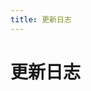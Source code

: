 ```yaml
---
title: 更新日志
---
```


# 更新日志

<p></p> 

<template>
  <a-timeline>
    <a-timeline-item>
      v1.4.2
      <p>
        更新内容：<br/>
        &emsp;- <a-tag color="purple">修复</a-tag> 删除无关的样式文件<br/>
      </p>
    </a-timeline-item>
    <a-timeline-item>
      v1.4.1
      <p>
        更新内容：<br/>
        &emsp;- <a-tag color="purple">修复</a-tag> 修复 SSR 渲染导致提示 localStorage is not defined 的BUG<br/>
        &emsp;- <a-tag color="purple">修复</a-tag> 修复 右侧边栏按钮折叠时显示异常的BUG<br/>
      </p>
    </a-timeline-item>
    <a-timeline-item>
      v1.4.0
      <p>
        更新内容：<br/>
        &emsp;- <a-tag color="orange">新增</a-tag> 新增右侧边栏<br/>
        &emsp;- <a-tag color="orange">新增</a-tag> 新增暗黑模式切换按钮 <a-tag color="cyan">实验性功能</a-tag><br/>
        &emsp;- <a-tag color="green">优化</a-tag> 优化调整调整导航栏选中的效果 (<a href="https://github.com/zpfz/vuepress-theme-antdocs/issues/40" target="_blank">#40</a>)<br/>
        &emsp;- <a-tag color="green">优化</a-tag> 删除 Footer 无用属性 footerColumn<br/>
        &emsp;- <a-tag color="green">优化</a-tag> 首页按钮字段更改为 actions，详情见（待补充）<a-tag color="red">破坏性更新</a-tag><br/>
        &emsp;- <a-tag color="green">优化</a-tag> 优化其他视觉细节效果<br/>
        &emsp;- <a-tag color="purple">修复</a-tag> 修复返回顶部动画延迟的BUG<br/>
        &emsp;- <a-tag color="purple">修复</a-tag> 修复广告栏未开启仍渲染 DOM 的BUG<br/>
      </p>
    </a-timeline-item>
    <a-timeline-item>
      v1.3.5
      <p>
        更新内容：<br/>
        &emsp;- <a-tag color="green">优化</a-tag> 优化首页配置缺少 actionBtn/preactionBtn 配置时提示 'link' of undefined 的错误 (<a href="https://github.com/zpfz/vuepress-theme-antdocs/issues/33" target="_blank">#33</a>)<br/>
      </p>
    </a-timeline-item>
    <a-timeline-item>
      v1.3.4
      <p>
        更新内容：<br/>
        &emsp;- <a-tag color="green">优化</a-tag> 优化调整 Last Updated 在移动端无侧边栏时的位置<br/>
      </p>
    </a-timeline-item>
    <a-timeline-item>
      v1.3.3
      <p>
        更新内容：<br/>
        &emsp;- <a-tag color="green">优化</a-tag> 优化调整 Last Updated 在 PC 端无侧边栏时的位置<br/>
        &emsp;- <a-tag color="green">优化</a-tag> 修改无侧边栏内容区默认宽度为 960px<br/>
        &emsp;- <a-tag color="purple">修复</a-tag> 修复代码行号颜色显示和错位问题 (<a href="https://github.com/zpfz/vuepress-theme-antdocs/issues/31" target="_blank">#31</a>)
      </p>
    </a-timeline-item>
    <a-timeline-item>
      v1.3.2
      <p>
        更新内容：<br/>
        &emsp;- <a-tag color="green">优化</a-tag> 丰富首页主要和次要按钮的配置，使配置更加自由 (<a href="https://github.com/zpfz/vuepress-theme-antdocs/issues/26" target="_blank">#26</a>) <a-tag color="red">破坏性更新</a-tag><br/>
        &emsp;- <a-tag color="green">优化</a-tag> 优化单页面 ( 无侧边栏 ) 的适应宽度 (<a href="https://github.com/zpfz/vuepress-theme-antdocs/issues/21" target="_blank">#21</a>)<br/>
        &emsp;- <a-tag color="green">优化</a-tag> 优化广告组件类名，降低被插件屏蔽的几率
 (<a href="https://github.com/zpfz/vuepress-theme-antdocs/issues/19" target="_blank">#19</a>)<br/>
        &emsp;- <a-tag color="green">优化</a-tag> 优化代码块主题颜色<br/>
        &emsp;- <a-tag color="purple">修复</a-tag> 修复因升级 core-js 库而导致各种的报错
 (<a href="https://github.com/zpfz/vuepress-theme-antdocs/issues/5" target="_blank">#5</a>)<br/>
        &emsp;- <a-tag color="purple">修复</a-tag> 修复文档无 h1 标题导致塌陷的BUG
 (<a href="https://github.com/zpfz/vuepress-theme-antdocs/issues/25" target="_blank">#25</a>)<br/>
         &emsp;- <a-tag color="purple">修复</a-tag> 修复没有侧边栏内容仍显示侧边栏的BUG <a-tag color="red">破坏性更新</a-tag><br/>
      </p>
    </a-timeline-item>
    <a-timeline-item>
      v1.2.2
      <p>
        更新内容：<br/>
        &emsp;- <a-tag color="green">优化</a-tag> 页脚支持渲染 html 代码 ( 可用于实现备案号等 )<br/>
        &emsp;- <a-tag color="green">优化</a-tag> 更改依赖版本号至最新版本<br/>
      </p>
    </a-timeline-item>
    <a-timeline-item>
      v1.2.0
      <p>
        更新内容：<br/>
        &emsp;- <a-tag color="orange">新增</a-tag> 新增多语言设置<br/>
      </p>
    </a-timeline-item>
    <a-timeline-item>
      v1.1.1
      <p>
        更新内容：<br/>
        &emsp;- <a-tag color="green">优化</a-tag> 优化侧边栏标题过长时鼠标悬停的显示效果<br/>
        &emsp;- <a-tag color="purple">修复</a-tag> 修复移动端侧边栏按钮展开状态显示异常的BUG<br/>
      </p>
    </a-timeline-item>
    <a-timeline-item>
      v1.1.0
      <p>
        更新内容：<br/>
        &emsp;- <a-tag color="orange">新增</a-tag> 新增 Repo 状态图标<br/>
        &emsp;- <a-tag color="green">优化</a-tag> 更改依赖版本号至最新版本<br/>
      </p>
    </a-timeline-item>
    <a-timeline-item>
      v1.0.1
      <p>
        更新内容：<br/>
        &emsp;- <a-tag color="purple">修复</a-tag> 修复代码块显示 css/cpp/c 语言标识异常的BUG<br/>
        &emsp;- <a-tag color="green">优化</a-tag> 优化其他细节<br/>
      </p>
    </a-timeline-item>
    <a-timeline-item>
      v1.0.0
      <a-tag color="green">正式版</a-tag>
      <p>
        更新内容：<br/>
        &emsp;- <a-tag color="orange">新增</a-tag> 添加侧边栏广告位，支持三种显示状态 ( 图片、图文、招待显示 )<br/>
        &emsp;- <a-tag color="orange">新增</a-tag> 新增首页次级按钮，即首页按钮最大支持数为 2 个<br/>
        &emsp;- <a-tag color="green">优化</a-tag> 优化返回顶部按钮可自定义开启<br/>
        &emsp;- <a-tag color="purple">修复</a-tag> 修复导航栏因 title 过长而显示异常的BUG<br/>
        &emsp;- <a-tag color="purple">修复</a-tag> 修复其他可能存在问题的BUG<br/>
      </p>
    </a-timeline-item>
    <a-timeline-item>
      v0.1.2
      <a-tag color="blue">公测版</a-tag>
      <p>
        更新内容：<br/>
        &emsp;- <a-tag color="purple">修复</a-tag> 修复导航栏菜单在某些情况未能正确激活当前菜单项的问题<br/>
      </p>
    </a-timeline-item>
    <a-timeline-item>
      v0.1.1
      <a-tag color="blue">公测版</a-tag>
      <p>
        更新内容：<br/>
        &emsp;- <a-tag color="green">优化</a-tag> 优化移动端侧边栏显示效果<br/>
        &emsp;- <a-tag color="green">优化</a-tag> 优化移动端搜索和菜单图标显示效果<br/>
      </p>
    </a-timeline-item>
    <a-timeline-item>
      v0.1.0
      <a-tag color="blue">公测版</a-tag>
      <p>
        更新内容：<br/>
        &emsp;- <a-tag color="orange">新增</a-tag> 搭载 Ant Design 组件，在 .md 中直接使用 <br/>
        &emsp;- <a-tag color="orange">新增</a-tag> 添加底部栏，最大支持 4 个栏目数<br/>
        &emsp;- <a-tag color="green">优化</a-tag> 统一预处理器，使用兼容 Ant Design 样式的 Less 语法<br/>
        &emsp;- <a-tag color="green">优化</a-tag> 优化内置的提示、警告、危险块的显示效果<br/>
        &emsp;- <a-tag color="green">优化</a-tag> 优化代码块、行内代码、Blockquote等显示效果<br/>
        &emsp;- <a-tag color="green">优化</a-tag> 优化首页、导航菜单、Github徽标、侧边栏等显示效果<br/>
        &emsp;- <a-tag color="green">优化</a-tag> 优化移动端显示以及动画效果<br/>
        &emsp;- <a-tag color="purple">修复</a-tag> 修复其他可能存在问题的BUG<br/>
      </p>
    </a-timeline-item>
  </a-timeline>
</template>